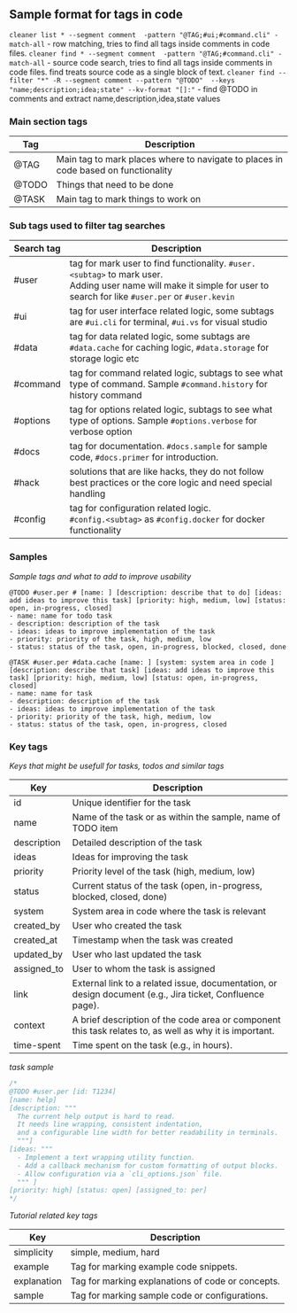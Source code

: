 ## Sample format for tags in code

`cleaner list * --segment comment  -pattern "@TAG;#ui;#command.cli" -match-all` - row matching, tries to find all tags inside comments in code files.
`cleaner find * --segment comment  -pattern "@TAG;#command.cli" -match-all` - source code search, tries to find all tags inside comments in code files. find treats source code as a single block of text.
`cleaner find --filter "*" -R --segment comment --pattern "@TODO"  --keys "name;description;idea;state" --kv-format "[]:"` - find @TODO in comments and extract name,description,idea,state values

### Main section tags

| Tag         | Description                |
|-|-|
| @TAG        | Main tag to mark places where to navigate to places in code based on functionality  |
| @TODO       | Things that need to be done |
| @TASK       | Main tag to mark things to work on |

### Sub tags used to filter tag searches

| Search tag | Description |
|-|-|
| #user | tag for mark user to find functionality. `#user.<subtag>` to mark user. <br>Adding user name will make it simple for user to search for like `#user.per` or `#user.kevin` |
| #ui | tag for user interface related logic, some subtags are `#ui.cli` for terminal, `#ui.vs` for visual studio  |
| #data | tag for data related logic, some subtags are `#data.cache` for caching logic, `#data.storage` for storage logic etc |
| #command | tag for command related logic, subtags to see what type of command. Sample `#command.history` for history command |
| #options | tag for options related logic, subtags to see what type of options. Sample `#options.verbose` for verbose option |
| #docs | tag for documentation. `#docs.sample` for sample code, `#docs.primer` for introduction.  |
| #hack | solutions that are like hacks, they do not follow best practices or the core logic and need special handling |
| #config | tag for configuration related logic.<br>`#config.<subtag>` as `#config.docker` for docker functionality |


### Samples 

*Sample tags and what to add to improve usability*
```
@TODO #user.per # [name: ] [description: describe that to do] [ideas: add ideas to improve this task] [priority: high, medium, low] [status: open, in-progress, closed]
- name: name for todo task
- description: description of the task
- ideas: ideas to improve implementation of the task
- priority: priority of the task, high, medium, low
- status: status of the task, open, in-progress, blocked, closed, done

@TASK #user.per #data.cache [name: ] [system: system area in code ] [description: describe that task] [ideas: add ideas to improve this task] [priority: high, medium, low] [status: open, in-progress, closed]
- name: name for task
- description: description of the task
- ideas: ideas to improve implementation of the task
- priority: priority of the task, high, medium, low
- status: status of the task, open, in-progress, closed
```

### Key tags

*Keys that might be usefull for tasks, todos and similar tags*

| Key | Description |
|-|-|
| id | Unique identifier for the task |
| name | Name of the task or as within the sample, name of TODO item |
| description | Detailed description of the task |
| ideas | Ideas for improving the task |
| priority | Priority level of the task (high, medium, low) |
| status | Current status of the task (open, in-progress, blocked, closed, done) |
| system | System area in code where the task is relevant |
| created_by | User who created the task |
| created_at | Timestamp when the task was created |
| updated_by | User who last updated the task |
| assigned_to | User to whom the task is assigned |
| link | External link to a related issue, documentation, or design document (e.g., Jira ticket, Confluence page). |
| context | A brief description of the code area or component this task relates to, as well as why it is important. |
| time-spent | Time spent on the task (e.g., in hours). |

*task sample*

```cpp
/*
@TODO #user.per [id: T1234]
[name: help]
[description: """
  The current help output is hard to read.
  It needs line wrapping, consistent indentation,
  and a configurable line width for better readability in terminals.
  """]
[ideas: """
  - Implement a text wrapping utility function.
  - Add a callback mechanism for custom formatting of output blocks.
  - Allow configuration via a `cli_options.json` file.
  """ ]
[priority: high] [status: open] [assigned_to: per]
*/
```


*Tutorial related key tags*

| Key | Description |
|-|-|
| simplicity | simple, medium, hard |
| example | Tag for marking example code snippets. |
| explanation | Tag for marking explanations of code or concepts. |
| sample | Tag for marking sample code or configurations. |
